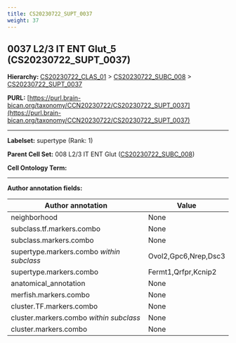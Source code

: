 ```yaml
---
title: CS20230722_SUPT_0037
weight: 37
---
```

## 0037 L2/3 IT ENT Glut_5 (CS20230722_SUPT_0037)
<b>Hierarchy: </b>
[CS20230722_CLAS_01](../CS20230722_CLAS_01) >
[CS20230722_SUBC_008](../CS20230722_SUBC_008) >
[CS20230722_SUPT_0037](../CS20230722_SUPT_0037)

**PURL:** [https://purl.brain-bican.org/taxonomy/CCN20230722/CS20230722_SUPT_0037](https://purl.brain-bican.org/taxonomy/CCN20230722/CS20230722_SUPT_0037)

---


**Labelset:** supertype (Rank: 1)

**Parent Cell Set:** 008 L2/3 IT ENT Glut ([CS20230722_SUBC_008](../CS20230722_SUBC_008))



**Cell Ontology Term:** 

[MARKER GENES.]: #


---

[TRANSFERRED ANNOTATIONS.]: #


[AUTHOR ANNOTATION FIELDS.]: #


**Author annotation fields:**

| Author annotation | Value |
|-------------------|-------|
|neighborhood|None|
|subclass.tf.markers.combo|None|
|subclass.markers.combo|None|
|supertype.markers.combo _within subclass_|Ovol2,Gpc6,Nrep,Dsc3|
|supertype.markers.combo|Fermt1,Qrfpr,Kcnip2|
|anatomical_annotation|None|
|merfish.markers.combo|None|
|cluster.TF.markers.combo|None|
|cluster.markers.combo _within subclass_|None|
|cluster.markers.combo|None|
